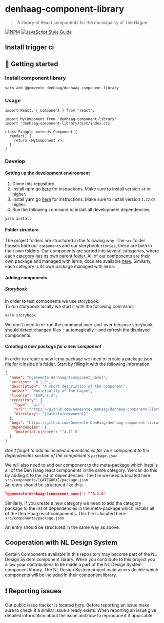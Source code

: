 # denhaag-component-library

> A library of React components for the municipality of The Hague

[![NPM](https://img.shields.io/npm/v/denhaag-component-library.svg)](https://www.npmjs.com/package/denhaag-component-library) [![JavaScript Style Guide](https://img.shields.io/badge/code_style-standard-brightgreen.svg)](https://standardjs.com)

## Install trigger ci

## 🚀 Getting started
### Install component library

```bash
yarn add @gemeente-denhaag/denhaag-component-library
```

### Usage

```tsx
import React, { Component } from "react";

import MyComponent from 'denhaag-component-library'
import 'denhaag-component-library/dist/index.css'

class Example extends Component {
  render() {
    return <MyComponent />;
  }
}
```

### Develop

#### Setting up the development environment

1. Clone this repository
2. Install npm go [here](https://docs.npmjs.com/downloading-and-installing-node-js-and-npm) for instructions. Make sure to install version `14` or higher.
3. Install yarn go [here](https://yarnpkg.com/getting-started/install) for instructions. Make sure to install version `1.22` or higher.
4. Run the following command to install all development dependencies:

```bash
yarn install
```

#### Folder structure

The project folders are structured in the following way:
The `src` folder houses both our `components` and our storybook `stories`, these are both in their own folders.
Our components are sorted into several categories, where each category has its own parent folder.
All of our components are their own package and managed with lerna, docs are available [here](https://lerna.js.org/).
Similarly, each category is its own package managed with lerna.

#### Adding components

##### Storybook

In order to test components we use storybook.\
To run storybook locally we start it with the following command:

```bash
yarn storybook
```

We don't need to re-run the command over-and-over because storybook should detect changed files ✨automagically✨ and refresh the displayed components.

##### Creating a new package for a new component

In order to create a new lerna package we need to create a package.json file for it inside it's folder.
Start by filling it with the following information:

```json
{
  "name": "@gemeente-denhaag/{component_name}",
  "version": "0.1.0",
  "description": "A short description of the component",
  "author": "Municipality of The Hague",
  "license": "EUPL-1.2",
  "repository": {
    "type": "git",
    "url": "https://github.com/Gemeente-DenHaag/denhaag-component-library.git",
    "directory": "{path/to/component}"
  },
  "bugs": "https://github.com/Gemeente-DenHaag/denhaag-component-library/issues",
  "dependencies": {
    "@material-ui/core": "^4.11.0"
  }
}
```

_Don't forget to add all needed dependencies for your component to the dependencies section of the component's `package.json`._

We will also need to add our component to the meta-package which installs all of the Den Haag react components in the same category. We can do this by adding it to the list of dependencies.
The file we need is located here: `src/components/[CATEGORY]/package.json`\
An entry should be structured like this:

```json
"@gemeente-denhaag/{component_name}": "^0.1.0"
```

Similarly, if you create a new category we need to add the category package to the list of dependencies in the meta-package which installs all of the Den Haag react components.
This file is located here: `src/components/package.json`

An entry should be structured in the same way as above.

## Cooperation with NL Design System
Certain Components available in this repository may become part of the NL Design System component library. When you contribute to this project you allow your contributions to be made a part of the NL Design System component library. The NL Design System project maintainers decide which components will be included in their component library.

## ❗ Reporting issues
Our public issue tracker is located [here](https://github.com/Gemeente-DenHaag/denhaag-component-library/issues).
Before reporting an issue make sure to check if a similar issue already exists.
When reporting an issue give detailed information about the issue and how to reproduce it if applicable.
